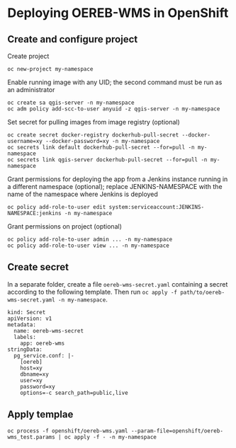 # Deploying OEREB-WMS in OpenShift

## Create and configure project

Create project
```
oc new-project my-namespace
```

Enable running image with any UID;
the second command must be run as an administrator
```
oc create sa qgis-server -n my-namespace
oc adm policy add-scc-to-user anyuid -z qgis-server -n my-namespace
```

Set secret for pulling images from image registry (optional)
```
oc create secret docker-registry dockerhub-pull-secret --docker-username=xy --docker-password=xy -n my-namespace
oc secrets link default dockerhub-pull-secret --for=pull -n my-namespace
oc secrets link qgis-server dockerhub-pull-secret --for=pull -n my-namespace
```

Grant permissions for deploying the app
from a Jenkins instance running in a different namespace (optional);
replace JENKINS-NAMESPACE with the name of the namespace
where Jenkins is deployed
```
oc policy add-role-to-user edit system:serviceaccount:JENKINS-NAMESPACE:jenkins -n my-namespace
```

Grant permissions on project (optional)
```
oc policy add-role-to-user admin ... -n my-namespace
oc policy add-role-to-user view ... -n my-namespace
```

## Create secret

In a separate folder, create a file `oereb-wms-secret.yaml`
containing a secret according to the following template.
Then run `oc apply -f path/to/oereb-wms-secret.yaml -n my-namespace`.

```
kind: Secret
apiVersion: v1
metadata:
  name: oereb-wms-secret
  labels:
    app: oereb-wms
stringData:
  pg_service.conf: |-
    [oereb]
    host=xy
    dbname=xy
    user=xy
    password=xy
    options=-c search_path=public,live
```

## Apply templae

```
oc process -f openshift/oereb-wms.yaml --param-file=openshift/oereb-wms_test.params | oc apply -f - -n my-namespace
```
